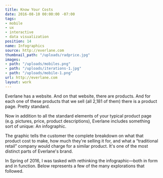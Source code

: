 ```yaml
---
title: Know Your Costs
date: 2016-08-10 00:00:00 -07:00
tags:
- mobile
- ux
- interactive
- data visualization
position: 14
name: Infographics
source: http://everlane.com
thumbnail_path: "/uploads/radprice.jpg"
images:
- path: "/uploads/mobiles.png"
- path: "/uploads/iterations-1.jpg"
- path: "/uploads/mobile-1.png"
url: http://everlane.com
layout: work
---
```


Everlane has a website. And on that website, there are products. And for each one of these products that we sell (all  2,181 of them) there is a product page. Pretty standard.

Now in addition to all the standard elements of your typical product page (e.g. pictures, price, product descriptions), Everlane includes something sort of unique: An infographic.

The graphic tells the customer the complete breakdown on what that product cost to make, how much they're selling it for, and what a “traditional retail” company would charge for a similar product. It's one of the most distinct parts of Everlane's brand.

In Spring of 2016, I was tasked with rethinking the infographic—both in form and in function. Below represents a few of the many explorations that followed.   
